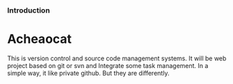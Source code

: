 
### Introduction
# Acheaocat
This is version control and source code management systems. It will be web project based on git or svn and Integrate some task management. In a simple way, it like private github. But they are differently.
